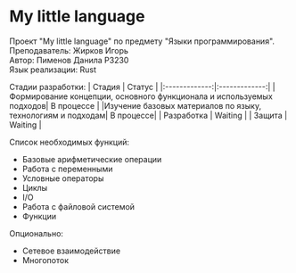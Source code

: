# My little language
Проект "My little language" по предмету "Языки программирования". <br/>
Преподаватель: Жирков Игорь <br/>
Автор: Пименов Данила P3230  <br/>
Язык реализации: Rust <br/>

Стадии разработки: 
| Стадия        | Статус           |
|:-------------:|:-------------:|
|Формирование концепции, основного функционала и используемых подходов| В процессе |
|Изучение базовых материалов по языку, технологиям и подходам| В процессе|
| Разработка | Waiting |
| Защита | Waiting |

Список необходимых функций:
* Базовые арифметические операции 
* Работа с переменными 
* Условные операторы
* Циклы 
* I/O
* Работа с файловой системой
* Функции

Опционально:
* Сетевое взаимодействие
* Многопоток



